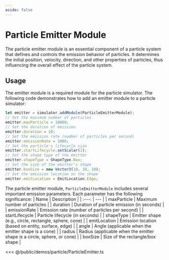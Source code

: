 ```yaml
---
aside: false
---
```

# Particle Emitter Module
The particle emitter module is an essential component of a particle system that defines and controls the emission behavior of particles. It determines the initial position, velocity, direction, and other properties of particles, thus influencing the overall effect of the particle system.

## Usage
The emitter module is a required module for the particle simulator. The following code demonstrates how to add an emitter module to a particle simulator:
```ts
let emitter = simulator.addModule(ParticleEmitterModule);
// Set the maximum number of particles
emitter.maxParticle = 10000;
// Set the duration of emission
emitter.duration = 10;
// Set the emission rate (number of particles per second)
emitter.emissionRate = 1000;
// Set the particle's lifecycle size
emitter.startLifecycle.setScalar(1);
// Set the shape type of the emitter
emitter.shapeType = ShapeType.Box;
// Set the size of the emitter's shape
emitter.boxSize = new Vector3(10, 10, 10);
// Set the emission location on the shape
emitter.emitLocation = EmitLocation.Edge;
```

The particle emitter module, `ParticleEmitterModule`  includes several important emission parameters. Each parameter has the following significance:
| Name | Description |
| :---: | --- |
| maxParticle | Maximum number of particles |
| duration | Duration of particle emission (in seconds) |
| emissionRate | Emission rate (number of particles per second) |
| startLifecycle | Particle lifecycle (in seconds) |
| shapeType | Emitter shape (e.g., circle, rectangle, sphere, cone) |
| emitLocation | Emission location (based on entity, surface, edge) |
| angle | Angle (applicable when the emitter shape is a cone) |
| radius | Radius (applicable when the emitter shape is a circle, sphere, or cone) |
| boxSize | Size of the rectangle/box shape |

<Demo :height="500" src="/demos/particle/ParticleEmitter.ts"></Demo>

<<< @/public/demos/particle/ParticleEmitter.ts
